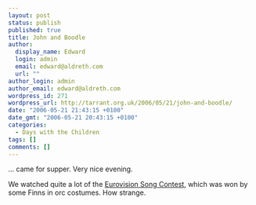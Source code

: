 ```yaml
---
layout: post
status: publish
published: true
title: John and Boodle
author:
  display_name: Edward
  login: admin
  email: edward@aldreth.com
  url: ""
author_login: admin
author_email: edward@aldreth.com
wordpress_id: 271
wordpress_url: http://tarrant.org.uk/2006/05/21/john-and-boodle/
date: "2006-05-21 21:43:15 +0100"
date_gmt: "2006-05-21 20:43:15 +0100"
categories:
  - Days with the Children
tags: []
comments: []
---
```


<p>... came for supper.  Very nice evening.</p>
<p>We watched quite a lot of the <a href="https://www.bbc.co.uk/radio2/eurovision/2006/">Eurovision Song Contest</a>, which was won by some Finns in orc costumes.  How strange.</p>
